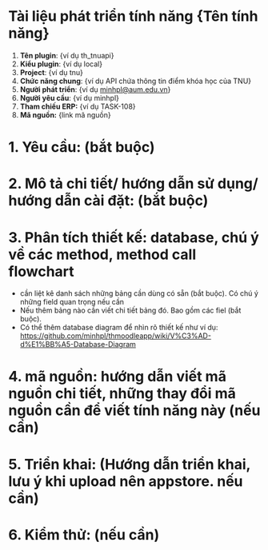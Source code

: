 # **Tài liệu phát triển tính năng {Tên tính năng}**

1. **Tên plugin**: {ví dụ th_tnuapi}
2. **Kiểu plugin**: {ví dụ local}
3. **Project**:  {ví dụ tnu}
4. **Chức năng chung**: {ví dụ API chứa thông tin điểm khóa học của TNU}
5. **Người phát triển**: {ví dụ minhpl@aum.edu.vn}
6. **Người yêu cầu**: {ví dụ minhpl}
7. **Tham chiếu ERP:** {ví dụ TASK-108}
8. **Mã nguồn:** {link mã nguồn}

# 1. Yêu cầu: (bắt buộc)

# 2. Mô tả chi tiết/ hướng dẫn sử dụng/ hướng dẫn cài đặt: (bắt buộc)

# 3. Phân tích thiết kế: database, chú ý về các method, method call flowchart 
- cần liệt kê danh sách những bảng cần dùng có sẵn (bắt buộc). Có chú ý những field quan trọng nếu cần
- Nếu thêm bảng nào cần viết chi tiết bảng đó. Bao gồm các fiel (bắt buộc).
- Có thể thêm database diagram để nhìn rõ thiết kế như ví dụ: https://github.com/minhpl/thmoodleapp/wiki/V%C3%AD-d%E1%BB%A5-Database-Diagram

# 4. mã nguồn: hướng dẫn viết mã nguồn chi tiết, những thay đổi mã nguồn cần để viết tính năng này (nếu cần)

# 5. Triển khai: (Hướng dẫn triển khai, lưu ý khi upload nên appstore. nếu cần)

# 6. Kiểm thử: (nếu cần)
